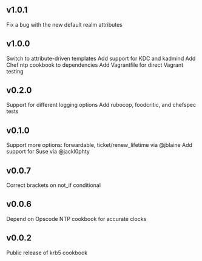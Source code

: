 ## v1.0.1

  Fix a bug with the new default realm attributes

## v1.0.0

  Switch to attribute-driven templates
  Add support for KDC and kadmind
  Add Chef ntp cookbook to dependencies
  Add Vagrantfile for direct Vagrant testing

## v0.2.0

  Support for different logging options
  Add rubocop, foodcritic, and chefspec tests

## v0.1.0

  Support more options: forwardable, ticket/renew_lifetime via @jblaine
  Add support for Suse via @jackl0phty

## v0.0.7

  Correct brackets on not_if conditional

## v0.0.6

  Depend on Opscode NTP cookbook for accurate clocks

## v0.0.2

  Public release of krb5 cookbook
